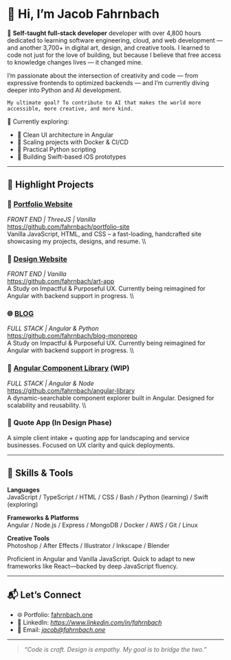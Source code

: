 # 👋 Hi, I’m Jacob Fahrnbach

🎯 **Self-taught full-stack developer**  developer with over 4,800 hours dedicated to learning software engineering, cloud, and web development — and another 3,700+ in digital art, design, and creative tools. I learned to code not just for the love of building, but because I believe that free access to knowledge changes lives — it changed mine.

I’m passionate about the intersection of creativity and code — from expressive frontends to optimized backends — and I’m currently diving deeper into Python and AI development.

	My ultimate goal? To contribute to AI that makes the world more accessible, more creative, and more kind.

🌱 Currently exploring:
- 🧠 Clean UI architecture in Angular
- 🧰 Scaling projects with Docker & CI/CD
- 🐍 Practical Python scripting
- 📱 Building Swift-based iOS prototypes

---

## 🚀 Highlight Projects

### 🔗 [Portfolio Website](https://fahrnbach.one)
*FRONT END | ThreeJS | Vanilla*
<br/>
https://github.com/fahrnbach/portfolio-site
<br/>
Vanilla JavaScript, HTML, and CSS – a fast-loading, handcrafted site showcasing my projects, designs, and resume.
\\\
### 🎨 [Design Website](https://art.fahrnbach.one)
*FRONT END | Vanilla*
<br/>
https://github.com/fahrnbach/art-app
<br/>
A Study on Impactful & Purposeful UX. Currently being reimagined for Angular with backend support in progress.
\\\
### 🌐 [BLOG](https://blog.fahrnbach.one)
*FULL STACK | Angular & Python*
<br/>
https://github.com/fahrnbach/blog-monorepo
<br/>
A Study on Impactful & Purposeful UX. Currently being reimagined for Angular with backend support in progress.
\\\
### 🧩 [Angular Component Library](https://library.fahrnbach.one) (WIP)
*FULL STACK | Angular & Node*
<br/>
https://github.com/fahrnbach/angular-library
<br/>
A dynamic-searchable component explorer built in Angular. Designed for scalability and reusability.
\\\
### 🧾 Quote App (In Design Phase)
A simple client intake + quoting app for landscaping and service businesses. Focused on UX clarity and quick deployments.

---

## 🧠 Skills & Tools

**Languages**  
JavaScript / TypeScript / HTML / CSS / Bash / Python (learning) / Swift (exploring)

**Frameworks & Platforms**  
Angular / Node.js / Express / MongoDB / Docker / AWS / Git / Linux

**Creative Tools**  
Photoshop / After Effects / Illustrator / Inkscape / Blender

Proficient in Angular and Vanilla JavaScript. Quick to adapt to new frameworks like React—backed by deep JavaScript fluency.

---

## 📬 Let’s Connect

- 🌐 Portfolio: [fahrnbach.one](https://fahrnbach.one)
- 💼 LinkedIn: *https://www.linkedin.com/in/fahrnbach*
- 📧 Email: *jacob@fahrnbach.one*

---

> *“Code is craft. Design is empathy. My goal is to bridge the two.”*
